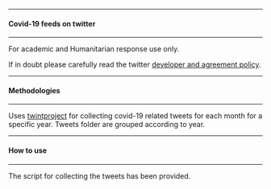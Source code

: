 ---------------------------------------
#### Covid-19 feeds  on twitter
-------------------------------------

For academic and Humanitarian response use only. 

If in doubt please  carefully read the twitter [developer and agreement policy](https://developer.twitter.com/en/developer-terms/agreement-and-policy).

---------------------------------------
#### Methodologies
-------------------------------------
Uses [twintproject](https://github.com/twintproject/twint) for collecting covid-19 related tweets for each month for a 
specific year. Tweets folder are grouped according to year.

---------------------------------------
#### How to use
-------------------------------------
The script for collecting the tweets has been provided.
